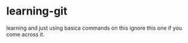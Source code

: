 # learning-git
learning and just using basica commands on this ignore this one if you come across it.
